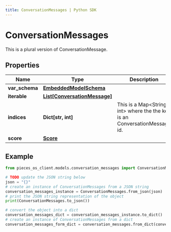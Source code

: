 ```yaml
---
title: ConversationMessages | Python SDK
---
```


# ConversationMessages

This is a plural version of ConversationMessage.

## Properties

Name | Type | Description | Notes
------------ | ------------- | ------------- | -------------
**var_schema** | [**EmbeddedModelSchema**](EmbeddedModelSchema) |  | [optional] 
**iterable** | [**List[ConversationMessage]**](ConversationMessage) |  | 
**indices** | **Dict[str, int]** | This is a Map&lt;String, int&gt; where the the key is an ConversationMessage id. | [optional] 
**score** | [**Score**](Score) |  | [optional] 

## Example

```python
from pieces_os_client.models.conversation_messages import ConversationMessages

# TODO update the JSON string below
json = "{}"
# create an instance of ConversationMessages from a JSON string
conversation_messages_instance = ConversationMessages.from_json(json)
# print the JSON string representation of the object
print(ConversationMessages.to_json())

# convert the object into a dict
conversation_messages_dict = conversation_messages_instance.to_dict()
# create an instance of ConversationMessages from a dict
conversation_messages_form_dict = conversation_messages.from_dict(conversation_messages_dict)
```


